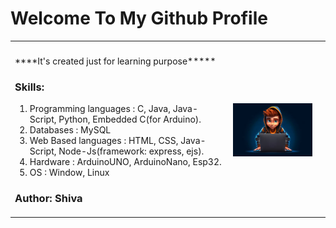 # Welcome To My Github Profile
<table>
    <th><td></td><td rowspan="10"></td></th>
    <tr>
        <td>
            <p> ****It's created just for learning purpose*****</p>
            <h3>Skills:</h3>
            <ol>
                <li>Programming languages : C, Java, Java-Script, Python, Embedded C(for Arduino).</li>
                <li>Databases : MySQL</li>
                <li>Web Based languages : HTML, CSS, Java-Script, Node-Js(framework: express, ejs).</li>
                <li>Hardware : ArduinoUNO, ArduinoNano, Esp32.</li>
                <li>OS : Window, Linux</li>
            </ol>
            <h3>Author: Shiva</h3>
        </td>
        <td>
            <img src="https://github.com/Shivanand-0/Shivanand-0/blob/e219ad2a396b114201b7810662cd6b05b8822ea3/github.jpg">
        </td>
    </tr>
</table>
